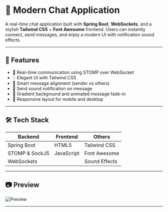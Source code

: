 # 💬 Modern Chat Application

A real-time chat application built with **Spring Boot**, **WebSockets**, and a stylish **Tailwind CSS** + **Font Awesome** frontend. Users can instantly connect, send messages, and enjoy a modern UI with notification sound effects.

---

## 🚀 Features

- 🔌 Real-time communication using STOMP over WebSocket
- 💡 Elegant UI with Tailwind CSS
- 🧠 Smart message alignment (sender vs others)
- 🔔 Send sound notification on message
- 🎨 Gradient background and animated message fade-in
- 📱 Responsive layout for mobile and desktop

---

## 🛠️ Tech Stack

| Backend        | Frontend        | Others            |
|----------------|-----------------|-------------------|
| Spring Boot    | HTML5           | Tailwind CSS      |
| STOMP & SockJS | JavaScript      | Font Awesome      |
| WebSockets     |                 | Sound Effects     |

---

## 📷 Preview
![Preview](https://github.com/user-attachments/assets/b04f6fa4-abff-4175-b595-5e099278c3ce)


---

